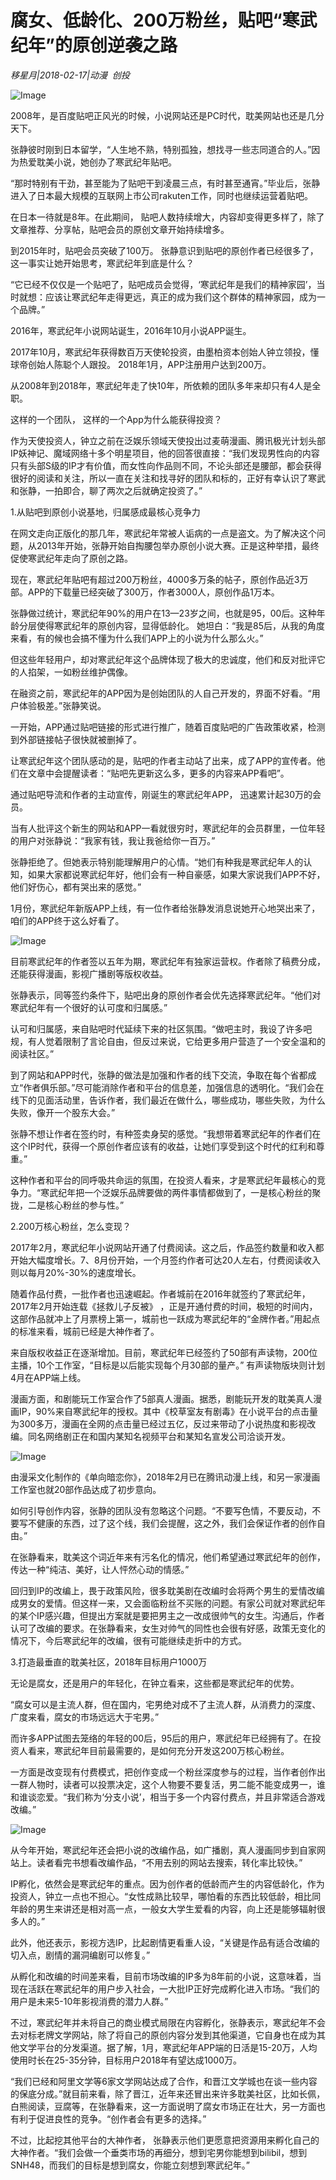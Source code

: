 # 腐女、低龄化、200万粉丝，贴吧“寒武纪年”的原创逆袭之路

*移星月|2018-02-17|动漫 
                                                创投*

![Image](http://si1.go2yd.com/get-image/0KqvQH3kTQW)

2008年，是百度贴吧正风光的时候，小说网站还是PC时代，耽美网站也还是几分天下。

张静彼时刚到日本留学，“人生地不熟，特别孤独，想找寻一些志同道合的人。”因为热爱耽美小说，她创办了寒武纪年贴吧。

“那时特别有干劲，甚至能为了贴吧干到凌晨三点，有时甚至通宵。”毕业后，张静进入了日本最大规模的互联网上市公司rakuten工作，同时也继续运营着贴吧。

在日本一待就是8年。在此期间， 贴吧人数持续增大，内容却变得更多样了，除了文章推荐、分享帖，贴吧会员的原创文章开始持续增多。

到2015年时，贴吧会员突破了100万。 张静意识到贴吧的原创作者已经很多了，这一事实让她开始思考，寒武纪年到底是什么？

“它已经不仅仅是一个贴吧了，贴吧成员会觉得，‘寒武纪年是我们的精神家园’，当时就想：应该让寒武纪年走得更远，真正的成为我们这个群体的精神家园，成为一个品牌。”

2016年，寒武纪年小说网站诞生，2016年10月小说APP诞生。

2017年10月，寒武纪年获得数百万天使轮投资，由墨柏资本创始人钟立领投，懂球帝创始人陈聪个人跟投。 2018年1月，APP注册用户达到200万。

从2008年到2018年，寒武纪年走了快10年，所依赖的团队多年来却只有4人是全职。

这样的一个团队， 这样的一个App为什么能获得投资？

作为天使投资人，钟立之前在泛娱乐领域天使投出过麦萌漫画、腾讯极光计划头部IP妖神记、魔域网络十多个明星项目，他的回答很直接：“我们发现男性向的内容只有头部S级的IP才有价值，而女性向作品则不同，不论头部还是腰部，都会获得很好的阅读和关注，所以一直在关注和找寻好的团队和标的，正好有幸认识了寒武和张静，一拍即合，聊了两次之后就确定投资了。”

1.从贴吧到原创小说基地，归属感成最核心竞争力

在网文走向正版化的那几年，寒武纪年常被人诟病的一点是盗文。为了解决这个问题，从2013年开始，张静开始自掏腰包举办原创小说大赛。正是这种举措，最终促使寒武纪年走向了原创之路。

现在，寒武纪年贴吧有超过200万粉丝，4000多万条的帖子，原创作品近3万部。APP的下载量已经突破了300万，作者3000人，原创作品1万本。

张静做过统计，寒武纪年90%的用户在13—23岁之间，也就是95，00后。这种年龄分层使得寒武纪年的原创内容，显得低龄化。 她坦白：“我是85后，从我的角度来看，有的候也会搞不懂为什么我们APP上的小说为什么那么火。”

但这些年轻用户，却对寒武纪年这个品牌体现了极大的忠诚度，他们和反对批评它的人掐架，一如粉丝维护偶像。

在融资之前，寒武纪年的APP因为是创始团队的人自己开发的，界面不好看。“用户体验极差。”张静笑说。

一开始，APP通过贴吧链接的形式进行推广，随着百度贴吧的广告政策收紧，检测到外部链接帖子很快就被删掉了。

让寒武纪年这个团队感动的是，贴吧的作者主动站了出来，成了APP的宣传者。他们在文章中会提醒读者：“贴吧先更新这么多，更多的内容来APP看吧”。

通过贴吧导流和作者的主动宣传，刚诞生的寒武纪年APP， 迅速累计起30万的会员。

当有人批评这个新生的网站和APP一看就很穷时，寒武纪年的会员群里，一位年轻的用户对张静说：“我家有钱，我让我爸给你一百万。”

张静拒绝了。但她表示特别能理解用户的心情。“她们有种我是寒武纪年人的认知，如果大家都说寒武纪年好，他们会有一种自豪感，如果大家说我们APP不好，他们好伤心，都有哭出来的感觉。”

1月份，寒武纪年新版APP上线，有一位作者给张静发消息说她开心地哭出来了，咱们的APP终于这么好看了。

![Image](http://si1.go2yd.com/get-image/0KqvQHeoX2m)

目前寒武纪年的作者签以五年为期，寒武纪年有独家运营权。作者除了稿费分成，还能获得漫画，影视广播剧等版权收益。

张静表示，同等签约条件下，贴吧出身的原创作者会优先选择寒武纪年。“他们对寒武纪年有一个很好的认可度和归属感。”

认可和归属感，来自贴吧时代延续下来的社区氛围。“做吧主时，我设了许多吧规，有人觉着限制了言论自由，但反过来说，它给更多用户营造了一个安全温和的阅读社区。”

到了网站和APP时代，张静的做法是加强和作者的线下交流，争取在每个省都成立“作者俱乐部。”尽可能消除作者和平台的信息差，加强信息的透明化。“我们会在线下的见面活动里，告诉作者，我们最近在做什么，哪些成功，哪些失败，为什么失败，像开一个股东大会。”

张静不想让作者在签约时，有种签卖身契的感觉。“我想带着寒武纪年的作者们在这个IP时代，获得一个原创作者应该有的收益，让她们享受到这个时代的红利和尊重。”

这种作者和平台的同呼吸共命运的氛围，在投资人看来，才是寒武纪年最核心的竞争力。“寒武纪年把一个泛娱乐品牌要做的两件事情都做到了，一是核心粉丝的聚拢，二是核心粉丝的参与性。”

2.200万核心粉丝，怎么变现？

2017年2月，寒武纪年小说网站开通了付费阅读。这之后，作品签约数量和收入都开始大幅度增长。7、8月份开始，一个月签约作者可达20人左右，付费阅读收入则以每月20%-30%的速度增长。

随着作品付费，一批作者也迅速崛起。作者城前在2016年就签约了寒武纪年，2017年2月开始连载《拯救儿子反被》 ，正是开通付费的时间，极短的时间内，这部作品就冲上了月票榜上第一，城前也一跃成为寒武纪年的“金牌作者。”用起点的标准来看，城前已经是大神作者了。

来自版权收益正在逐渐增加。目前，寒武纪年已经签约了50部有声读物，200位主播，10个工作室，“目标是以后能实现每个月30部的量产。” 有声读物版块则计划4月在APP端上线。

漫画方面，和剧能玩工作室合作了5部真人漫画。据悉，剧能玩开发的耽美真人漫画IP，90%来自寒武纪年的授权。其中《校草室友有剧毒》在小说平台的点击量为300多万，漫画在全网的点击量已经过五亿，反过来带动了小说热度和影视改编。同名网络剧正在和国内某知名视频平台和某知名宣发公司洽谈开发。

![Image](http://si1.go2yd.com/get-image/0KqvQEBgIca)

由漫采文化制作的《单向暗恋你》，2018年2月已在腾讯动漫上线，和另一家漫画工作室也就20部作品达成了初步意向。

如何引导创作内容，张静的团队没有忽略这个问题。“不要写色情，不要反动，不要写不健康的东西，过了这个线，我们会提醒，这之外，我们会保证作者的创作自由。”

在张静看来，耽美这个词近年来有污名化的情况，他们希望通过寒武纪年的创作，传达一种“纯洁、美好，让人怦然心动的情感。”

回归到IP的改编上，畏于政策风险，很多耽美剧在改编时会将两个男生的爱情改编成男女的爱情。但这样一来，又会面临粉丝不买账的问题。有家公司就对寒武纪年的某个IP感兴趣，但提出方案就是要把男主之一改成很帅气的女生。沟通后，作者认可了改编的要求。在张静看来，女生对帅气的同性也会很有好感，政策无变化的情况下，今后寒武纪年的改编，很有可能继续走折中的方式。

3.打造最垂直的耽美社区，2018年目标用户1000万

无论是腐女，还是用户的年轻化，在钟立看来，这些都是寒武纪年的优势。

“腐女可以是主流人群，但在国内，宅男绝对成不了主流人群，从消费力的深度、广度来看，腐女的市场远远大于宅男。”

而许多APP试图去笼络的年轻的00后，95后的用户，寒武纪年已经拥有了。在投资人看来，寒武纪年目前最需要的，是如何充分开发这200万核心粉丝。

一方面是改变现有付费模式，把创作变成一个粉丝深度参与的过程，当作者创作出一群人物时，读者可以投票决定，这个人物要不要复活，男二能不能变成男一，谁和谁谈恋爱。“我们称为‘分支小说’，相当于多一个内容付费点，并且非常适合游戏改编。”

![Image](http://si1.go2yd.com/get-image/0KqvQEnbk8m)

从今年开始，寒武纪年还会把小说的改编作品，如广播剧，真人漫画同步到自家网站上。读者看完书想看改编作品，“不用去别的网站去搜索，转化率比较快。”

IP孵化，依然会是寒武纪年的重点。因为创作者的低龄而产生的内容低龄化，作为投资人，钟立一点也不担心。“女性成熟比较早，哪怕看的东西比较低龄，相比同年龄的男生来讲还是相对高一点，一般女大学生爱看的内容，向上还是能够辐射很多人的。”

此外，他还表示，影视方选IP，比起剧情更看重人设，“关键是作品有适合改编的切入点，剧情的漏洞编剧可以修复。”

从孵化和改编的时间差来看，目前市场改编的IP多为8年前的小说，这意味着，当现在活跃在寒武纪年的用户步入社会，一大批IP正好完成孵化进入市场。“我们的用户是未来5-10年影视消费的潜力人群。”

不过，寒武纪年并未将自己的商业模式局限在内容孵化，张静表示，寒武纪年不会去对标老牌文学网站，除了将自己的原创内容分发到其他渠道，它自身也在成为其他文学平台的分发渠道。据了解，1月，寒武纪年APP端的日活是15-20万，人均使用时长在25-35分钟，目标用户2018年有望达成1000万。

“我们已经和阿里文学等6家文学网站达成了合作，和晋江文学城也在谈一些内容的保底分成。”就目前来看，除了晋江，近年来还冒出来许多耽美社区，比如长佩，白熊阅读，豆腐等，在张静看来，这一方面说明了腐女市场正在壮大，另一方面也有利于促进良性的竞争。“创作者会有更多的选择。”

不过，比起挖其他平台的大神作者， 张静表示他们更愿意把资源用来孵化自己的大神作者。“我们会做一个垂类市场的再细分，想到宅男你能想到bilibil，想到SNH48，而我们的目标是想到腐女，你能立刻想到寒武纪年。”

